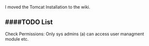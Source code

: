 I moved the Tomcat Installation to the wiki.



####TODO List
---
Check Permissions: Only sys admins (a) can access user managment module etc.

